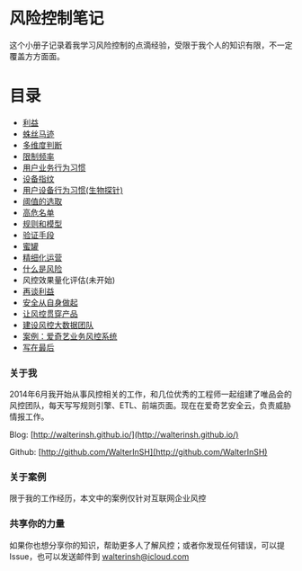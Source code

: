 # 风险控制笔记

这个小册子记录着我学习风险控制的点滴经验，受限于我个人的知识有限，不一定覆盖方方面面。

# 目录

* [利益](利益.md)
* [蛛丝马迹](蛛丝马迹.md)
* [多维度判断](多维度判断.md)
* [限制频率](限制频率.md)
* [用户业务行为习惯](用户业务行为习惯.md)
* [设备指纹](设备指纹.md)
* [用户设备行为习惯(生物探针)](用户设备行为习惯.md)
* [阈值的选取](阈值的选取.md)
* [高危名单](高危名单.md)
* [规则和模型](规则和模型.md)
* [验证手段](验证手段.md)
* [蜜罐](蜜罐.md)
* [精细化运营](精细化运营.md)
* [什么是风险](什么是风险.md)
* 风控效果量化评估(未开始)
* [再谈利益](再谈利益.md)
* [安全从自身做起](安全从自身做起.md)
* [让风控贯穿产品](让风控贯穿产品.md)
* [建设风控大数据团队](建设风控大数据团队.md)
* [案例：爱奇艺业务风控系统](爱奇艺业务风控系统.md)
* [写在最后](写在最后.md)

### 关于我
2014年6月我开始从事风控相关的工作，和几位优秀的工程师一起组建了唯品会的风控团队，每天写写规则引擎、ETL、前端页面。现在在爱奇艺安全云，负责威胁情报工作。

Blog: [http://walterinsh.github.io/](http://walterinsh.github.io/)

Github: [http://github.com/WalterInSH](http://github.com/WalterInSH)

### 关于案例
限于我的工作经历，本文中的案例仅针对互联网企业风控

### 共享你的力量
如果你也想分享你的知识，帮助更多人了解风控；或者你发现任何错误，可以提Issue，也可以发送邮件到 walterinsh@icloud.com

